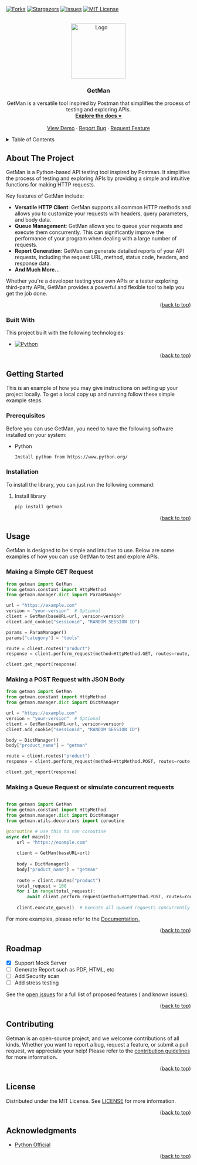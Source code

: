 <!-- Improved compatibility of back to top link: See: https://github.com/othneildrew/Best-README-Template/pull/73 -->
<a name="readme-top"></a>
<!--
*** Thanks for checking out the Best-README-Template. If you have a suggestion
*** that would make this better, please fork the repo and create a pull request
*** or simply open an issue with the tag "enhancement".
*** Don't forget to give the project a star!
*** Thanks again! Now go create something AMAZING! :D
-->



<!-- PROJECT SHIELDS -->

[![Forks][forks-shield]][forks-url]
[![Stargazers][stars-shield]][stars-url]
[![Issues][issues-shield]][issues-url]
[![MIT License][license-shield]][license-url]



<!-- PROJECT LOGO -->
<br />
<div align="center">
  <a href="#">
    <img src="https://storage.enlorve.com/assets/file/photos/getman/getman_logo.png" alt="Logo" width="150" height="150">
  </a>

<h3 align="center">GetMan</h3>

  <p align="center">
   GetMan is a versatile tool inspired by Postman that simplifies the process of testing and exploring APIs.
    <br />
    <a href="#"><strong>Explore the docs »</strong></a>
    <br />
    <br />
    <a href="#">View Demo</a>
    ·
    <a href="#">Report Bug</a>
    ·
    <a href="#">Request Feature</a>
  </p>
</div>



<!-- TABLE OF CONTENTS -->
<details>
  <summary>Table of Contents</summary>
  <ol>
    <li>
      <a href="#about-the-project">About The Project</a>
      <ul>
        <li><a href="#built-with">Built With</a></li>
      </ul>
    </li>
    <li>
      <a href="#getting-started">Getting Started</a>
      <ul>
        <li><a href="#prerequisites">Prerequisites</a></li>
        <li><a href="#installation">Installation</a></li>
      </ul>
    </li>
    <li><a href="#usage">Usage</a></li>
    <li><a href="#roadmap">Roadmap</a></li>
    <li><a href="#contributing">Contributing</a></li>
    <li><a href="#license">License</a></li>
    <li><a href="#acknowledgments">Acknowledgments</a></li>
  </ol>
</details>

<!-- ABOUT THE PROJECT -->

## About The Project

GetMan is a Python-based API testing tool inspired by Postman. It simplifies the process of testing and exploring APIs
by providing a simple and intuitive functions for making HTTP requests.

Key features of GetMan include:

- **Versatile HTTP Client**: GetMan supports all common HTTP methods and allows you to customize your requests with
  headers, query parameters, and body data.
- **Queue Management**: GetMan allows you to queue your requests and execute them concurrently. This can significantly
  improve the performance of your program when dealing with a large number of requests.
- **Report Generation**: GetMan can generate detailed reports of your API requests, including the request URL, method,
  status code, headers, and response data.
- **And Much More...**

Whether you're a developer testing your own APIs or a tester exploring third-party APIs, GetMan provides a powerful and
flexible tool to help you get the job done.

<p align="right">(<a href="#readme-top">back to top</a>)</p>

### Built With

This project built with the following technologies:

* [![Python][Python]][Python-url]

<p align="right">(<a href="#readme-top">back to top</a>)</p>



<!-- GETTING STARTED -->

## Getting Started

This is an example of how you may give instructions on setting up your project locally.
To get a local copy up and running follow these simple example steps.

### Prerequisites

Before you can use GetMan, you need to have the following software installed on your system:

* Python
  ```sh 
  Install python from https://www.python.org/
  ```

### Installation

To install the library, you can just run the following command:

1. Install library
   ```sh
   pip install getman
   ```

<p align="right">(<a href="#readme-top">back to top</a>)</p>



<!-- USAGE EXAMPLES -->

## Usage

GetMan is designed to be simple and intuitive to use. Below are some examples of how you can use GetMan to test and
explore APIs.

### Making a Simple GET Request

```python
from getman import GetMan
from getman.constant import HttpMethod
from getman.manager.dict import ParamManager

url = "https://example.com"
version = "your-version"  # Optional
client = GetMan(baseURL=url, version=version)
client.add_cookie("sessionid", "RANDOM SESSION ID")

params = ParamManager()
params["category"] = "tools"

route = client.routes("product")
response = client.perform_request(method=HttpMethod.GET, routes=route, params=params.data)

client.get_report(response)
```

### Making a POST Request with JSON Body

```python
from getman import GetMan
from getman.constant import HttpMethod
from getman.manager.dict import DictManager

url = "https://example.com"
version = "your-version"  # Optional
client = GetMan(baseURL=url, version=version)
client.add_cookie("sessionid", "RANDOM SESSION ID")

body = DictManager()
body["product_name"] = "getman"

route = client.routes("product")
response = client.perform_request(method=HttpMethod.POST, routes=route, body=body.data)

client.get_report(response)
```

### Making a Queue Request or simulate concurrent requests

```python

from getman import GetMan
from getman.constant import HttpMethod
from getman.manager.dict import DictManager
from getman.utils.decorators import coroutine

@coroutine # use this to run coroutine
async def main():
    url = "https://example.com"
    
    client = GetMan(baseURL=url)
    
    body = DictManager()
    body["product_name"] = "getman"
    
    route = client.routes("product")
    total_request = 100
    for i in range(total_request):
        await client.perform_request(method=HttpMethod.POST, routes=route, body=body.data, queue=True)
    
    client.execute_queue()  # Execute all queued requests concurrently
```

For more examples, please refer to the [Documentation](https://example.com)_

<p align="right">(<a href="#readme-top">back to top</a>)</p>


<!-- ROADMAP -->

## Roadmap

- [x] Support Mock Server
- [ ] Generate Report such as PDF, HTML, etc
- [ ] Add Security scan
- [ ] Add stress testing

See the [open issues](https://github.com/othneildrew/Best-README-Template/issues) for a full list of proposed features (
and known issues).

<p align="right">(<a href="#readme-top">back to top</a>)</p>



<!-- CONTRIBUTING -->

## Contributing

Getman is an open-source project, and we welcome contributions of all kinds.
Whether you want to report a bug, request a feature, or submit a pull request, we appreciate your help!
Please refer to the [contribution guidelines](CONTRIBUTING.MD) for more information.


<p align="right">(<a href="#readme-top">back to top</a>)</p>


<!-- LICENSE -->

## License

Distributed under the MIT License. See [LICENSE](LICENSE) for more information.

<p align="right">(<a href="#readme-top">back to top</a>)</p>


<!-- ACKNOWLEDGMENTS -->

## Acknowledgments

* [Python Official](https://www.python.org/)

<p align="right">(<a href="#readme-top">back to top</a>)</p>



<!-- MARKDOWN LINKS & IMAGES -->
<!-- https://www.markdownguide.org/basic-syntax/#reference-style-links -->

[forks-shield]: https://img.shields.io/github/forks/othneildrew/Best-README-Template.svg?style=for-the-badge

[forks-url]: https://github.com/vnpnh/GetMan/network/members

[stars-shield]: https://img.shields.io/github/stars/othneildrew/Best-README-Template.svg?style=for-the-badge

[stars-url]: https://github.com/vnpnh/GetMan/stargazers

[issues-shield]: https://img.shields.io/github/issues/othneildrew/Best-README-Template.svg?style=for-the-badge

[issues-url]: https://github.com/vnpnh/GetMan/issues

[license-shield]: https://img.shields.io/github/license/othneildrew/Best-README-Template.svg?style=for-the-badge

[license-url]: https://github.com/vnpnh/GetMan/blob/master/LICENSE

[product-screenshot]: images/screenshot.png

[Python]:    https://img.shields.io/badge/Python-3.9+-3776AB?style=for-the-badge&logo=python&logoColor=white

[Python-url]: https://www.python.org/
